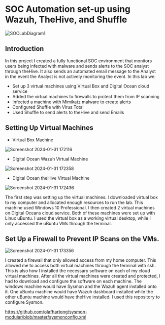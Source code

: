 # SOC Automation set-up using Wazuh, TheHive, and Shuffle
![SOCLabDiagram1](https://github.com/dagullett/SOC-Automation/assets/75142644/88ed7ae6-e730-4c7f-94e7-aabc1e1aa4b1)

## Introduction

In this project I created a fully functional SOC environment that monitors users being infected with malware and sends alerts to the SOC analyst through theHive. It also sends an automated email message to the Analyst in the event the Analyst is not actively monitoring the event. In this lab we:

- Set up 3 virtual machines using Virtual Box and Digital Ocean cloud service
- Added the virtual machines to firewalls to protect them from IP scanning
- Infected a machine with Mimikatz malware to create alerts
- Configured Shuffle with Virus Total
- Used Shuffle to send alerts to theHive and send Emails

## Setting Up Virtual Machines

- Virtual Box Machine

![Screenshot 2024-01-31 172116](https://github.com/dagullett/SOC-Automation/assets/75142644/5d1bb223-782b-4085-a88f-0b2163fb69ca)

- Digital Ocean Wazuh Virtual Machine

![Screenshot 2024-01-31 172358](https://github.com/dagullett/SOC-Automation/assets/75142644/53166205-757f-4a35-b15e-04dffb19c45f)

- Digital Ocean theHive Virtual Machine

![Screenshot 2024-01-31 172436](https://github.com/dagullett/SOC-Automation/assets/75142644/5c9f927c-3059-411b-9ffd-b0db3b280ec5)

The first step was setting up the virtual machines. I downloaded virtual box to my computer and allocated enough resources to run the lab. This machine used Windows 10 Professional. I then created 2 virtual machines on Digital Oceans cloud service. Both of these machines were set up with Linux uBuntu. I used the virtual box as a working virtual desktop, while I only accessed the uBuntu VMs through the terminal.

## Set Up a Firewall to Prevent IP Scans on the VMs.


![Screenshot 2024-01-31 173356](https://github.com/dagullett/SOC-Automation/assets/75142644/1531bd69-61e9-4694-a9bf-c8bfc3234f99)

I created a firewall that only allowed access from my home computer. This allowed me to access both virtual machines through the terminal with ssh. This is also how I installed the necessary software on each of my cloud virtual machines. After all the virtual machines were created and protected, I had to download and configure the software on each machine. The windows machine would have Sysmon and the Wazuh agent installed onto it. One uBuntu machine would have Wazuh dashboard installed while the other uBuntu machine would have theHive installed. I used this repository to configure Sysmon.

https://github.com/olafhartong/sysmon-modular/blob/master/sysmonconfig.xml
